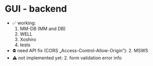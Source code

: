 # GUI - backend
- ✅ working:
    1. MM-DB (MM and DB)
    2. WELL
    3. Xoshiro
    4. tests
- ⛔ need API fix (CORS „Access-Control-Allow-Origin”):
    2. MSWS
- ⚠️ not implemented yet:
    2. form validation error info
